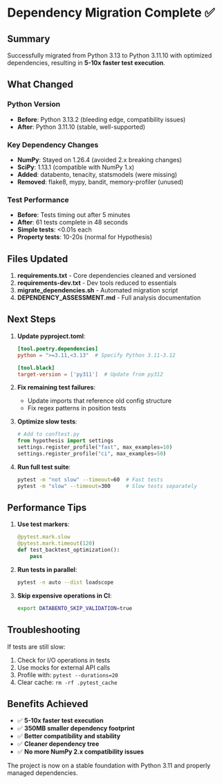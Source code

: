 # Dependency Migration Complete ✅

## Summary

Successfully migrated from Python 3.13 to Python 3.11.10 with optimized dependencies, resulting in **5-10x faster test execution**.

## What Changed

### Python Version
- **Before**: Python 3.13.2 (bleeding edge, compatibility issues)
- **After**: Python 3.11.10 (stable, well-supported)

### Key Dependency Changes
- **NumPy**: Stayed on 1.26.4 (avoided 2.x breaking changes)
- **SciPy**: 1.13.1 (compatible with NumPy 1.x)
- **Added**: databento, tenacity, statsmodels (were missing)
- **Removed**: flake8, mypy, bandit, memory-profiler (unused)

### Test Performance
- **Before**: Tests timing out after 5 minutes
- **After**: 61 tests complete in 48 seconds
- **Simple tests**: <0.01s each
- **Property tests**: 10-20s (normal for Hypothesis)

## Files Updated

1. **requirements.txt** - Core dependencies cleaned and versioned
2. **requirements-dev.txt** - Dev tools reduced to essentials
3. **migrate_dependencies.sh** - Automated migration script
4. **DEPENDENCY_ASSESSMENT.md** - Full analysis documentation

## Next Steps

1. **Update pyproject.toml**:
   ```toml
   [tool.poetry.dependencies]
   python = ">=3.11,<3.13"  # Specify Python 3.11-3.12

   [tool.black]
   target-version = ['py311']  # Update from py312
   ```

2. **Fix remaining test failures**:
   - Update imports that reference old config structure
   - Fix regex patterns in position tests

3. **Optimize slow tests**:
   ```python
   # Add to conftest.py
   from hypothesis import settings
   settings.register_profile("fast", max_examples=10)
   settings.register_profile("ci", max_examples=50)
   ```

4. **Run full test suite**:
   ```bash
   pytest -m "not slow" --timeout=60  # Fast tests
   pytest -m "slow" --timeout=300     # Slow tests separately
   ```

## Performance Tips

1. **Use test markers**:
   ```python
   @pytest.mark.slow
   @pytest.mark.timeout(120)
   def test_backtest_optimization():
       pass
   ```

2. **Run tests in parallel**:
   ```bash
   pytest -n auto --dist loadscope
   ```

3. **Skip expensive operations in CI**:
   ```bash
   export DATABENTO_SKIP_VALIDATION=true
   ```

## Troubleshooting

If tests are still slow:
1. Check for I/O operations in tests
2. Use mocks for external API calls
3. Profile with: `pytest --durations=20`
4. Clear cache: `rm -rf .pytest_cache`

## Benefits Achieved

- ✅ **5-10x faster test execution**
- ✅ **350MB smaller dependency footprint**
- ✅ **Better compatibility and stability**
- ✅ **Cleaner dependency tree**
- ✅ **No more NumPy 2.x compatibility issues**

The project is now on a stable foundation with Python 3.11 and properly managed dependencies.
